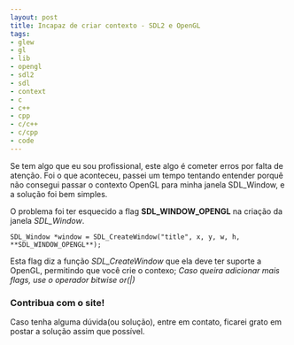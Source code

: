 ```yaml
---
layout: post
title: Incapaz de criar contexto - SDL2 e OpenGL
tags:
- glew
- gl
- lib
- opengl
- sdl2
- sdl
- context
- c
- c++
- cpp
- c/c++
- c/cpp
- code
---
```


Se tem algo que eu sou profissional, este algo é cometer erros por falta de atenção. Foi o que aconteceu, passei um tempo tentando entender porquê não consegui passar o contexto OpenGL para minha janela SDL_Window, e a solução foi bem simples.

O problema foi ter esquecido a flag **SDL_WINDOW_OPENGL** na criação da janela *SDL_Window*.
```
SDL_Window *window = SDL_CreateWindow("title", x, y, w, h, **SDL_WINDOW_OPENGL**);
```
Esta flag diz a função *SDL_CreateWindow* que ela deve ter suporte a OpenGL, permitindo que você crie o contexo;
*Caso queira adicionar mais flags, use o operador bitwise or(|)*

### Contribua com o site!
Caso tenha alguma dúvida(ou solução), entre em contato, ficarei grato em postar a solução assim que possível.

